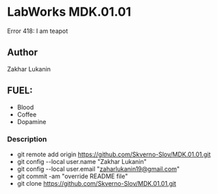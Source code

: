# LabWorks MDK.01.01
Error 418: I am teapot
## Author
Zakhar Lukanin
## FUEL:
* Blood
* Coffee
* Dopamine
### Description
* git remote add origin https://github.com/Skverno-Slov/MDK.01.01.git
* git config --local user.name "Zakhar Lukanin"
* git config --local user.email "zaharlukanin19@gmail.com"
* git commit -am "override README file"
* git clone https://github.com/Skverno-Slov/MDK.01.01.git